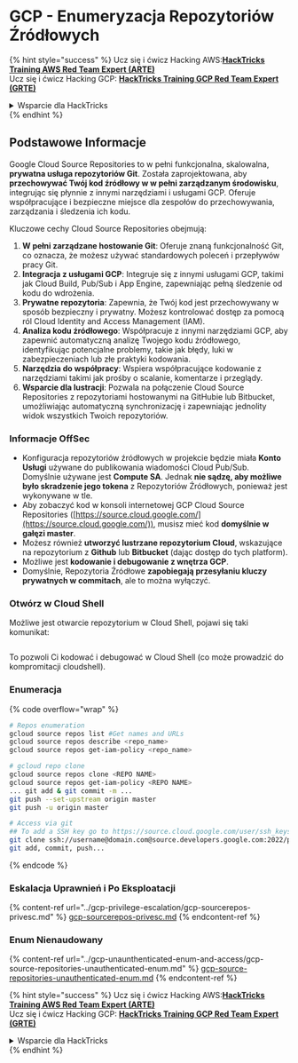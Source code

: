 # GCP - Enumeryzacja Repozytoriów Źródłowych

{% hint style="success" %}
Ucz się i ćwicz Hacking AWS:<img src="../../../.gitbook/assets/image (1).png" alt="" data-size="line">[**HackTricks Training AWS Red Team Expert (ARTE)**](https://training.hacktricks.xyz/courses/arte)<img src="../../../.gitbook/assets/image (1).png" alt="" data-size="line">\
Ucz się i ćwicz Hacking GCP: <img src="../../../.gitbook/assets/image (2).png" alt="" data-size="line">[**HackTricks Training GCP Red Team Expert (GRTE)**<img src="../../../.gitbook/assets/image (2).png" alt="" data-size="line">](https://training.hacktricks.xyz/courses/grte)

<details>

<summary>Wsparcie dla HackTricks</summary>

* Sprawdź [**plany subskrypcyjne**](https://github.com/sponsors/carlospolop)!
* **Dołącz do** 💬 [**grupy Discord**](https://discord.gg/hRep4RUj7f) lub [**grupy telegram**](https://t.me/peass) lub **śledź** nas na **Twitterze** 🐦 [**@hacktricks\_live**](https://twitter.com/hacktricks\_live)**.**
* **Podziel się sztuczkami hackingowymi, przesyłając PR-y do** [**HackTricks**](https://github.com/carlospolop/hacktricks) i [**HackTricks Cloud**](https://github.com/carlospolop/hacktricks-cloud) repozytoriów na GitHubie.

</details>
{% endhint %}

## Podstawowe Informacje <a href="#reviewing-cloud-git-repositories" id="reviewing-cloud-git-repositories"></a>

Google Cloud Source Repositories to w pełni funkcjonalna, skalowalna, **prywatna usługa repozytoriów Git**. Została zaprojektowana, aby **przechowywać Twój kod źródłowy w w pełni zarządzanym środowisku**, integrując się płynnie z innymi narzędziami i usługami GCP. Oferuje współpracujące i bezpieczne miejsce dla zespołów do przechowywania, zarządzania i śledzenia ich kodu.

Kluczowe cechy Cloud Source Repositories obejmują:

1. **W pełni zarządzane hostowanie Git**: Oferuje znaną funkcjonalność Git, co oznacza, że możesz używać standardowych poleceń i przepływów pracy Git.
2. **Integracja z usługami GCP**: Integruje się z innymi usługami GCP, takimi jak Cloud Build, Pub/Sub i App Engine, zapewniając pełną śledzenie od kodu do wdrożenia.
3. **Prywatne repozytoria**: Zapewnia, że Twój kod jest przechowywany w sposób bezpieczny i prywatny. Możesz kontrolować dostęp za pomocą ról Cloud Identity and Access Management (IAM).
4. **Analiza kodu źródłowego**: Współpracuje z innymi narzędziami GCP, aby zapewnić automatyczną analizę Twojego kodu źródłowego, identyfikując potencjalne problemy, takie jak błędy, luki w zabezpieczeniach lub złe praktyki kodowania.
5. **Narzędzia do współpracy**: Wspiera współpracujące kodowanie z narzędziami takimi jak prośby o scalanie, komentarze i przeglądy.
6. **Wsparcie dla lustracji**: Pozwala na połączenie Cloud Source Repositories z repozytoriami hostowanymi na GitHubie lub Bitbucket, umożliwiając automatyczną synchronizację i zapewniając jednolity widok wszystkich Twoich repozytoriów.

### Informacje OffSec <a href="#reviewing-cloud-git-repositories" id="reviewing-cloud-git-repositories"></a>

* Konfiguracja repozytoriów źródłowych w projekcie będzie miała **Konto Usługi** używane do publikowania wiadomości Cloud Pub/Sub. Domyślnie używane jest **Compute SA**. Jednak **nie sądzę, aby możliwe było skradzenie jego tokena** z Repozytoriów Źródłowych, ponieważ jest wykonywane w tle.
* Aby zobaczyć kod w konsoli internetowej GCP Cloud Source Repositories ([https://source.cloud.google.com/](https://source.cloud.google.com/)), musisz mieć kod **domyślnie w gałęzi master**.
* Możesz również **utworzyć lustrzane repozytorium Cloud**, wskazujące na repozytorium z **Github** lub **Bitbucket** (dając dostęp do tych platform).
* Możliwe jest **kodowanie i debugowanie z wnętrza GCP**.
* Domyślnie, Repozytoria Źródłowe **zapobiegają przesyłaniu kluczy prywatnych w commitach**, ale to można wyłączyć.

### Otwórz w Cloud Shell

Możliwe jest otwarcie repozytorium w Cloud Shell, pojawi się taki komunikat:

<figure><img src="../../../.gitbook/assets/image (325).png" alt=""><figcaption></figcaption></figure>

To pozwoli Ci kodować i debugować w Cloud Shell (co może prowadzić do kompromitacji cloudshell).

### Enumeracja

{% code overflow="wrap" %}
```bash
# Repos enumeration
gcloud source repos list #Get names and URLs
gcloud source repos describe <repo_name>
gcloud source repos get-iam-policy <repo_name>

# gcloud repo clone
gcloud source repos clone <REPO NAME>
gcloud source repos get-iam-policy <REPO NAME>
... git add & git commit -m ...
git push --set-upstream origin master
git push -u origin master

# Access via git
## To add a SSH key go to https://source.cloud.google.com/user/ssh_keys (no gcloud command)
git clone ssh://username@domain.com@source.developers.google.com:2022/p/<proj-name>/r/<repo-name>
git add, commit, push...
```
{% endcode %}

### Eskalacja Uprawnień i Po Eksploatacji

{% content-ref url="../gcp-privilege-escalation/gcp-sourcerepos-privesc.md" %}
[gcp-sourcerepos-privesc.md](../gcp-privilege-escalation/gcp-sourcerepos-privesc.md)
{% endcontent-ref %}

### Enum Nienaudowany

{% content-ref url="../gcp-unaunthenticated-enum-and-access/gcp-source-repositories-unauthenticated-enum.md" %}
[gcp-source-repositories-unauthenticated-enum.md](../gcp-unaunthenticated-enum-and-access/gcp-source-repositories-unauthenticated-enum.md)
{% endcontent-ref %}

{% hint style="success" %}
Ucz się i ćwicz Hacking AWS:<img src="../../../.gitbook/assets/image (1).png" alt="" data-size="line">[**HackTricks Training AWS Red Team Expert (ARTE)**](https://training.hacktricks.xyz/courses/arte)<img src="../../../.gitbook/assets/image (1).png" alt="" data-size="line">\
Ucz się i ćwicz Hacking GCP: <img src="../../../.gitbook/assets/image (2).png" alt="" data-size="line">[**HackTricks Training GCP Red Team Expert (GRTE)**<img src="../../../.gitbook/assets/image (2).png" alt="" data-size="line">](https://training.hacktricks.xyz/courses/grte)

<details>

<summary>Wsparcie dla HackTricks</summary>

* Sprawdź [**plany subskrypcyjne**](https://github.com/sponsors/carlospolop)!
* **Dołącz do** 💬 [**grupy Discord**](https://discord.gg/hRep4RUj7f) lub [**grupy telegramowej**](https://t.me/peass) lub **śledź** nas na **Twitterze** 🐦 [**@hacktricks\_live**](https://twitter.com/hacktricks\_live)**.**
* **Dziel się trikami hackingowymi, przesyłając PR-y do** [**HackTricks**](https://github.com/carlospolop/hacktricks) i [**HackTricks Cloud**](https://github.com/carlospolop/hacktricks-cloud) repozytoriów na githubie.

</details>
{% endhint %}
